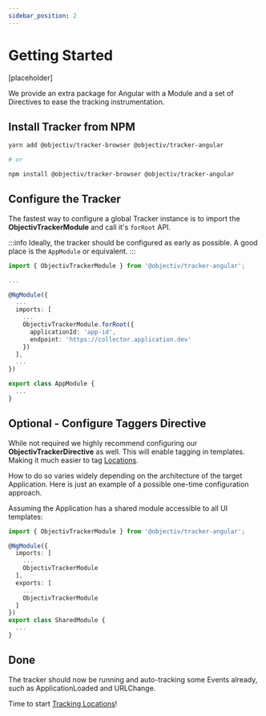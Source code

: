 ```yaml
---
sidebar_position: 2
---
```


# Getting Started

[placeholder]

We provide an extra package for Angular with a Module and a set of Directives to ease the tracking instrumentation.

## Install Tracker from NPM

```bash
yarn add @objectiv/tracker-browser @objectiv/tracker-angular

# or 

npm install @objectiv/tracker-browser @objectiv/tracker-angular
```

## Configure the Tracker

The fastest way to configure a global Tracker instance is to import the **ObjectivTrackerModule** and call it's `forRoot` API.

:::info
Ideally, the tracker should be configured as early as possible. A good place is the `AppModule` or equivalent.
:::

```typescript
import { ObjectivTrackerModule } from '@objectiv/tracker-angular';

...

@NgModule({
  ...
  imports: [
    ...
    ObjectivTrackerModule.forRoot({
      applicationId: 'app-id',
      endpoint: 'https://collector.application.dev'
    })
  ],
  ...
})

export class AppModule {
  ...
}

```

## Optional - Configure Taggers Directive

While not required we highly recommend configuring our **ObjectivTrackerDirective** as well. This will enable tagging in
templates. Making it much easier to tag [Locations](/taxonomy/location-contexts/overview.md).

How to do so varies widely depending on the architecture of the target Application. Here is just an example of a possible one-time configuration approach.

Assuming the Application has a shared module accessible to all UI templates:

```typescript
import { ObjectivTrackerModule } from '@objectiv/tracker-angular';

@NgModule({
  imports: [
    ...
    ObjectivTrackerModule
  ],
  exports: [
    ...
    ObjectivTrackerModule
  ]
})
export class SharedModule {
  ...
}

```


## Done
The tracker should now be running and auto-tracking some Events already, such as ApplicationLoaded and URLChange.

Time to start [Tracking Locations](/tracking/how-to-guides/angular/tracking-locations.md)!
